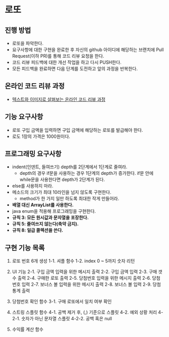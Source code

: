 # 로또
## 진행 방법
* 로또을 파악한다.
* 요구사항에 대한 구현을 완료한 후 자신의 github 아이디에 해당하는 브랜치에 Pull Request(이하 PR)를 통해 코드 리뷰 요청을 한다.
* 코드 리뷰 피드백에 대한 개선 작업을 하고 다시 PUSH한다.
* 모든 피드백을 완료하면 다음 단계를 도전하고 앞의 과정을 반복한다.

## 온라인 코드 리뷰 과정
* [텍스트와 이미지로 살펴보는 온라인 코드 리뷰 과정](https://github.com/next-step/nextstep-docs/tree/master/codereview)

## 기능 요구사항
* 로또 구입 금액을 입력하면 구입 금액에 해당하는 로또를 발급해야 한다.
* 로도 1장의 가격은 1000원이다.

## 프로그래밍 요구사항
* indent(인덴트, 들여쓰기) depth를 2단계에서 1단계로 줄여라.
  * depth의 경우 if문을 사용하는 경우 1단계의 depth가 증가한다. if문 안에 while문을 사용한다면 depth가 2단계가 된다.
* else를 사용하지 마라.
* 메소드의 크기가 최대 10라인을 넘지 않도록 구현한다.
  * method가 한 가지 일만 하도록 최대한 작게 만들어라.
* **배열 대신 ArrayList를 사용한다.**
* java enum을 적용해 프로그래밍을 구현한다.
* **규칙 3: 모든 원시값과 문자열을 포장한다.**
* **규칙 5: 줄여쓰지 않는다(축약 금지).**
* **규칙 8: 일급 콜렉션을 쓴다.**


## 구현 기능 목록
1. 로또 번호 6개 생성
    1-1. 셔플 함수
    1-2. index 0 ~ 5까지 숫자 리턴

2. UI 기능
  2-1. 구입 금액 입력을 위한 메시지 출력
  2-2. 구입 금액 입력
  2-3. 구매 갯수 출력
  2-4. 구매한 로또 출력  2-5. 당첨번호 입력을 위한 메시지 출력
  2-6. 당첨번호 입력
  2-7. 보너스 볼 입력을 위한 메시지 출력
  2-8. 보너스 볼 입력
  2-9. 당첨 통계 출력

3. 당첨번호 확인 함수
  3-1. 구매 로또에서 일치 여부 확인

4. 스트링 스플릿 함수
  4-1. 공백 제거 후, (,) 기준으로 스플릿
  4-2. 예외 상황 처리
    4-2-1. 숫자가 아닌 문자열 스플릿
    4-2-2. 공백 혹은 null

5. 수익률 계산 함수